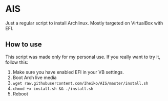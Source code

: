 # AIS
Just a regular script to install Archlinux. Mostly targeted on VirtualBox with EFI.

## How to use
This script was made only for my personal use. If you really want to try it, follow this:
1. Make sure you have enabled EFI in your VB settings.
2. Boot Arch live media
3. `wget raw.githubusercontent.com/Iheiko/AIS/master/install.sh`
4. `chmod +x install.sh && ./install.sh`
5. Reboot

